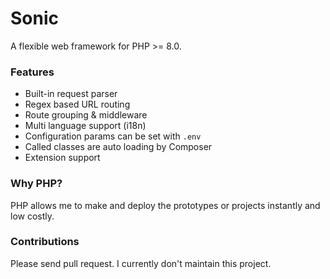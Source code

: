 # Sonic
A flexible web framework for PHP >= 8.0.

### Features

- Built-in request parser
- Regex based URL routing
- Route grouping & middleware
- Multi language support (i18n)
- Configuration params can be set with `.env`
- Called classes are auto loading by Composer
- Extension support

### Why PHP?
PHP allows me to make and deploy the prototypes or projects instantly and low costly.

### Contributions
Please send pull request. I currently don't maintain this project.
